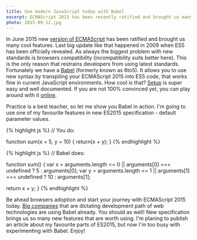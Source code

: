 ```yaml
---
title: Use modern JavaScript today with Babel
excerpt: ECMAScript 2015 has been recently ratified and brought us many cool features. As you may expect, browsers support is the only issue, but not with Babel.
photo: 2015-09-12.jpg
---
```


In June 2015 new [version of ECMAScript](http://www.ecma-international.org/ecma-262/6.0/index.html) has been ratified and brought us many cool features. Last big update like that happened in 2009 when ES5 has been officially revealed. As always the biggest problem with new standards is browsers compatibility (incompatibility suits better here). This is the only reason that restrains developers from using latest standards. Fortunately we have a [Babel](https://babeljs.io/) (formerly known as 6to5). It allows you to use new syntax by transpiling your ECMAScript 2015 into ES5 code, that works fine in current JavaScript environments. How cool is that? [Setup](https://babeljs.io/docs/setup/) is super easy and well documented. If you are not 100% convinced yet, you can play around with it [online](https://babeljs.io/repl/).

Practice is a best teacher, so let me show you Babel in action. I'm going to use one of my favourite features in new ES2015 specification - default parameter values.

{% highlight js %}
// You do:

function sum(x = 5, y = 10) {
  return(x + y);
}
{% endhighlight %}

{% highlight js %}
// Babel does:

function sum() {
  var x = arguments.length <= 0 || arguments[0] === undefined ? 5 : arguments[0];
  var y = arguments.length <= 1 || arguments[1] === undefined ? 10 : arguments[1];

  return x + y;
}
{% endhighlight %}

Be ahead browsers adoption and start your journey with ECMAScript 2015 today. [Big companies](https://babeljs.io/users/) that are dictating development path of web technologies are using Babel already. You should as well! New specification brings us so many new features that are worth using. I'm planing to publish an article about my favourite parts of ES2015, but now I'm too busy with experimenting with Babel. Enjoy!
